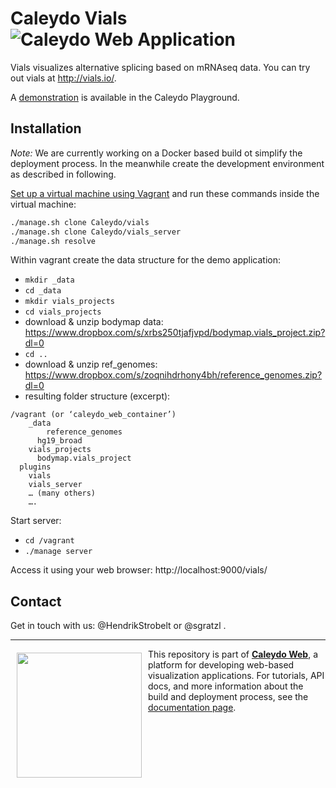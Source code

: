 Caleydo Vials ![Caleydo Web Application](https://img.shields.io/badge/Caleydo%20Web-Application-1BA64E.svg)
===================

Vials visualizes alternative splicing based on mRNAseq data. You can try out vials at http://vials.io/.

A [demonstration](http://playground.caleydo.org/vials/) is available in the Caleydo Playground.

Installation
------------

*Note:* We are currently working on a Docker based build ot simplify the deployment process. In the meanwhile create the development environment as described in following.

[Set up a virtual machine using Vagrant](http://www.caleydo.org/documentation/vagrant/) and run these commands inside the virtual machine:

```bash
./manage.sh clone Caleydo/vials
./manage.sh clone Caleydo/vials_server
./manage.sh resolve
```

Within vagrant create the data structure for the demo application:

- `mkdir _data`
- `cd _data`
- `mkdir vials_projects`
- `cd vials_projects`
- download & unzip bodymap data: https://www.dropbox.com/s/xrbs250tjafjvpd/bodymap.vials_project.zip?dl=0
- `cd ..`
- download & unzip ref_genomes: https://www.dropbox.com/s/zoqnihdrhony4bh/reference_genomes.zip?dl=0
- resulting folder structure (excerpt):
    
```
/vagrant (or ‘caleydo_web_container’)
	_data
		reference_genomes
      hg19_broad
    vials_projects
      bodymap.vials_project
  plugins
    vials
    vials_server
    … (many others)
	….
```

Start server:
- `cd /vagrant`
- `./manage server`

Access it using your web browser: http://localhost:9000/vials/


Contact
------------

Get in touch with us: @HendrikStrobelt or @sgratzl .


***

<a href="https://caleydo.org"><img src="http://caleydo.org/assets/images/logos/caleydo.svg" align="left" width="200px" hspace="10" vspace="6"></a>
This repository is part of **[Caleydo Web](http://caleydo.org/)**, a platform for developing web-based visualization applications. For tutorials, API docs, and more information about the build and deployment process, see the [documentation page](http://caleydo.org/documentation/).
